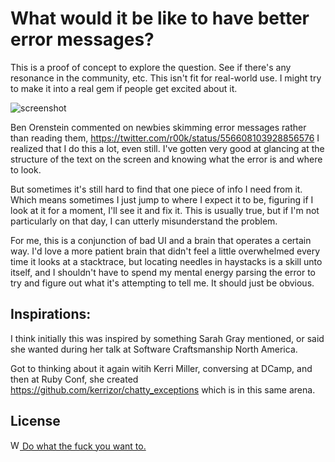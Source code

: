 What would it be like to have better error messages?
====================================================

This is a proof of concept to explore the question.
See if there's any resonance in the community, etc.
This isn't fit for real-world use.
I might try to make it into a real gem if people get excited about it.

![screenshot](https://s3.amazonaws.com/josh.cheek/images/scratch/better-reuby-commandline-errors.png)

Ben Orenstein commented on newbies skimming error messages rather than reading them,
https://twitter.com/r00k/status/556608103928856576
I realized that I do this a lot, even still.
I've gotten very good at glancing at the structure
of the text on the screen and knowing what the error is and where to look.

But sometimes it's still hard to find that one piece of info I need from it.
Which means sometimes I just jump to where I expect it to be, figuring if I look at it for a moment,
I'll see it and fix it. This is usually true, but if I'm not particularly on that day,
I can utterly misunderstand the problem.

For me, this is a conjunction of bad UI and a brain that operates a certain way.
I'd love a more patient brain that didn't feel a little overwhelmed every time it
looks at a stacktrace, but locating needles in haystacks is a skill unto itself,
and I shouldn't have to spend my mental energy parsing the error to try and figure
out what it's attempting to tell me. It should just be obvious.

Inspirations:
-------------

I think initially this was inspired by something Sarah Gray mentioned,
or said she wanted during her talk at Software Craftsmanship North America.

Got to thinking about it again witih Kerri Miller, conversing at DCamp,
and then at Ruby Conf, she created https://github.com/kerrizor/chatty_exceptions
which is in this same arena.

License
--------

[<img src="http://www.wtfpl.net/wp-content/uploads/2012/12/wtfpl.svg" width="15" height="15" alt="WTFPL" /> Do what the fuck you want to.](http://www.wtfpl.net/)
